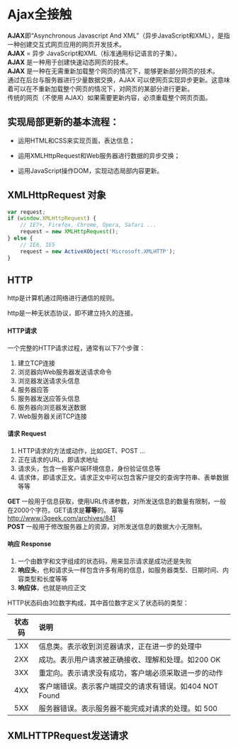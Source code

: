 # Ajax全接触

**AJAX**即“Asynchronous Javascript And XML”（异步JavaScript和XML），是指一种创建交互式网页应用的网页开发技术。  
**AJAX** = 异步 JavaScript和XML（标准通用标记语言的子集）。  
**AJAX** 是一种用于创建快速动态网页的技术。  
**AJAX** 是一种在无需重新加载整个网页的情况下，能够更新部分网页的技术。  
通过在后台与服务器进行少量数据交换，AJAX 可以使网页实现异步更新。这意味着可以在不重新加载整个网页的情况下，对网页的某部分进行更新。  
传统的网页（不使用 AJAX）如果需要更新内容，必须重载整个网页页面。


## 实现局部更新的基本流程：

* 运用HTML和CSS来实现页面，表达信息；

* 运用XMLHttpRequest和Web服务器进行数据的异步交换；

* 运用JavaScript操作DOM，实现动态局部内容更新。

## XMLHttpRequest 对象

```javascript
var request;
if (window.XMLHttpRequest) {
    // IE7+, Firefox, Chrome, Opera, Safari ...
    request = new XMLHttpRequest();
} else {
    // IE6, IE5
    request = new ActiveXObject('Microsoft.XMLHTTP');
}
```

## HTTP

http是计算机通过网络进行通信的规则。

http是一种无状态协议，即不建立持久的连接。

#### HTTP请求

一个完整的HTTP请求过程，通常有以下7个步骤：

1. 建立TCP连接  
2. 浏览器向Web服务器发送请求命令
3. 浏览器发送请求头信息
4. 服务器应答
5. 服务器发送应答头信息
6. 服务器向浏览器发送数据
7. Web服务器关闭TCP连接

#### 请求 Request

1. HTTP请求的方法或动作，比如GET、POST ...
2. 正在请求的URL，即请求地址
3. 请求头，包含一些客户端环境信息，身份验证信息等
4. 请求体，即请求正文。请求正文中可以包含客户提交的查询字符串、表单数据等等

 **GET** 一般用于信息获取，使用URL传递参数，对所发送信息的数量有限制，一般在2000个字符。GET请求是**幂等**的。 幂等 http://www.i3geek.com/archives/841  
 **POST** 一般用于修改服务器上的资源，对所发送信息的数据大小无限制。

#### 响应 Response

1. 一个由数字和文字组成的状态码，用来显示请求是成功还是失败
2. **响应头**，也和请求头一样包含许多有用的信息，如服务器类型、日期时间、内容类型和长度等等
3. **响应体**，也就是响应正文

HTTP状态码由3位数字构成，其中首位数字定义了状态码的类型：

| 状态码 | 说明 |
| :--: | :-- |
| 1XX | 信息类。表示收到浏览器请求，正在进一步的处理中 |
| 2XX | 成功。表示用户请求被正确接收、理解和处理。如200 OK |
| 3XX | 重定向。表示请求没有成功，客户端必须采取进一步的动作 |
| 4XX | 客户端错误。表示客户端提交的请求有错误。如404 NOT Found |
| 5XX | 服务器错误。表示服务器不能完成对请求的处理。如 500 |

## XMLHTTPRequest发送请求

